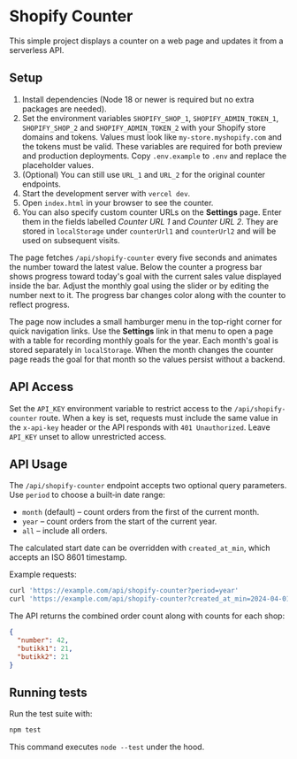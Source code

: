 # Shopify Counter

This simple project displays a counter on a web page and updates it from a serverless API.

## Setup

1. Install dependencies (Node 18 or newer is required but no extra packages are needed).
2. Set the environment variables `SHOPIFY_SHOP_1`, `SHOPIFY_ADMIN_TOKEN_1`, `SHOPIFY_SHOP_2` and `SHOPIFY_ADMIN_TOKEN_2` with your Shopify store domains and tokens. Values must look like `my-store.myshopify.com` and the tokens must be valid. These variables are required for both preview and production deployments. Copy `.env.example` to `.env` and replace the placeholder values.
3. (Optional) You can still use `URL_1` and `URL_2` for the original counter endpoints.
4. Start the development server with `vercel dev`.
5. Open `index.html` in your browser to see the counter.
6. You can also specify custom counter URLs on the **Settings** page. Enter them in the
   fields labelled *Counter URL 1* and *Counter URL 2*. They are stored in
   `localStorage` under `counterUrl1` and `counterUrl2` and will be used on subsequent
   visits.

The page fetches `/api/shopify-counter` every five seconds and animates the number toward the latest value.
Below the counter a progress bar shows progress toward today's goal with the current
sales value displayed inside the bar. Adjust the monthly goal using the slider or by
editing the number next to it. The progress bar changes color along with the counter to reflect progress.

The page now includes a small hamburger menu in the top-right corner for quick navigation links.
Use the **Settings** link in that menu to open a page with a table for recording monthly goals for the year.
Each month's goal is stored separately in `localStorage`. When the month changes the counter page reads the goal for that month so the values persist without a backend.

## API Access

Set the `API_KEY` environment variable to restrict access to the `/api/shopify-counter` route. When a key is set, requests must include the same value in the `x-api-key` header or the API responds with `401 Unauthorized`. Leave `API_KEY` unset to allow unrestricted access.

## API Usage

The `/api/shopify-counter` endpoint accepts two optional query parameters. Use
`period` to choose a built‑in date range:

- `month` (default) &ndash; count orders from the first of the current month.
- `year` &ndash; count orders from the start of the current year.
- `all` &ndash; include all orders.

The calculated start date can be overridden with `created_at_min`, which accepts
an ISO 8601 timestamp.

Example requests:

```bash
curl 'https://example.com/api/shopify-counter?period=year'
curl 'https://example.com/api/shopify-counter?created_at_min=2024-04-01T00:00:00Z'
```

The API returns the combined order count along with counts for each shop:

```json
{
  "number": 42,
  "butikk1": 21,
  "butikk2": 21
}
```

## Running tests

Run the test suite with:

```bash
npm test
```

This command executes `node --test` under the hood.
